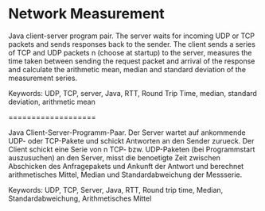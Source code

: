 Network Measurement
===================

Java client-server program pair. The server waits for incoming UDP or TCP packets and sends responses back to the sender. The client sends a series of TCP and UDP packets n (choose at startup) to the server, measures the time taken between sending the request packet and arrival of the response and calculate the arithmetic mean, median and standard deviation of the measurement series.

Keywords: UDP, TCP, server, Java, RTT, Round Trip Time, median, standard deviation, arithmetic mean

===================

Java Client-Server-Programm-Paar. Der Server wartet auf ankommende UDP- oder TCP-Pakete und schickt Antworten an den Sender zurueck. Der Client schickt eine Serie von n TCP- bzw. UDP-Paketen (bei Programmstart auszusuchen) an den Server, misst die benoetigte Zeit zwischen Abschicken des Anfragepakets und Ankunft der Antwort und berechnet arithmetisches Mittel, Median und Standardabweichung der Messserie.

Keywords: UDP, TCP, Server, Java, RTT, Round trip time, Median, Standardabweichung, Arithmetisches Mittel
